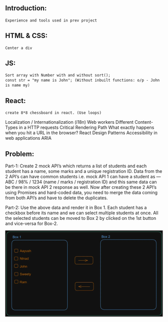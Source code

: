 ## Introduction:
    Experience and tools used in prev project

## HTML & CSS:
    Center a div
## JS:
    Sort array with Number with and without sort();
    const str = "my name is John"; (Without inbuilt functions: o/p - John is name my)
## React:
    create 8*8 chessboard in react. (Use loops)

Localization / Internationalization (i18n)
Web workers
Different Content-Types in a HTTP requests
Critical Rendering Path
What exactly happens when you hit a URL in the browser?
React Design Patterns
Accessibility in web applications
ARIA

## Problem:

Part-1: Create 2 mock API’s which returns a list of students and each student has a name, some marks and a unique registration ID. Data from the 2 API’s can have common students i.e. mock API 1 can have a student as — ABC / 98% / 1234 (name / marks / registration ID) and this same data can be there in mock API 2 response as well. Now after creating these 2 API’s using Promises and hard-coded data, you need to merge the data coming from both API’s and have to delete the duplicates.

Part-2: Use the above data and render it in Box 1. Each student has a checkbox before its name and we can select multiple students at once. All the selected students can be moved to Box 2 by clicked on the 1st button and vice-versa for Box-2.


<img src="./imagesUsed/transferList.png">
